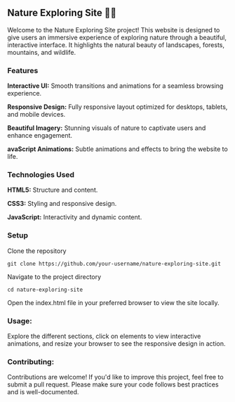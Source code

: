 ## Nature Exploring Site 🌲🌄
Welcome to the Nature Exploring Site project! This website is designed to give users an immersive experience of exploring nature through a beautiful, interactive interface. It highlights the natural beauty of landscapes, forests, mountains, and wildlife.

### Features
**Interactive UI:** Smooth transitions and animations for a seamless browsing experience.

**Responsive Design:**  Fully responsive layout optimized for desktops, tablets, and mobile devices.

**Beautiful Imagery:**  Stunning visuals of nature to captivate users and enhance engagement.

**avaScript Animations:**  Subtle animations and effects to bring the website to life.

### Technologies Used
**HTML5:**  Structure and content.

**CSS3:**  Styling and responsive design.

**JavaScript:**  Interactivity and dynamic content.

### Setup
Clone the repository
```
git clone https://github.com/your-username/nature-exploring-site.git
```
Navigate to the project directory
```
cd nature-exploring-site
```
Open the index.html file in your preferred browser to view the site locally.

### Usage:
Explore the different sections, click on elements to view interactive animations, and resize your browser to see the responsive design in action.

### Contributing:
Contributions are welcome! If you'd like to improve this project, feel free to submit a pull request. Please make sure your code follows best practices and is well-documented.


